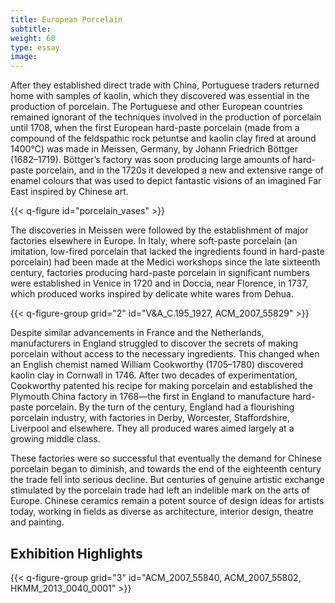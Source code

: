 ```yaml
---
title: European Porcelain
subtitle:
weight: 60
type: essay
image:
---
```


After they established direct trade with China, Portuguese traders returned home with samples of kaolin, which they discovered was essential in the production of porcelain. The Portuguese and other European countries remained ignorant of the techniques involved in the production of porcelain until 1708, when the first European hard-paste porcelain (made from a compound of the feldspathic rock petuntse and kaolin clay fired at around 1400°C) was made in Meissen, Germany, by Johann Friedrich Böttger (1682–1719). Böttger’s factory was soon producing large amounts of hard-paste porcelain, and in the 1720s it developed a new and extensive range of enamel colours that was used to depict fantastic visions of an imagined Far East inspired by Chinese art.

{{< q-figure id="porcelain_vases" >}}

The discoveries in Meissen were followed by the establishment of major factories elsewhere in Europe. In Italy, where soft-paste porcelain (an imitation, low-fired porcelain that lacked the ingredients found in hard-paste porcelain) had been made at the Medici workshops since the late sixteenth century, factories producing hard-paste porcelain in significant numbers were established in Venice in 1720 and in Doccia, near Florence, in 1737, which produced works inspired by delicate white wares from Dehua.

{{< q-figure-group grid="2" id="V&A_C.195_1927, ACM_2007_55829" >}}

Despite similar advancements in France and the Netherlands, manufacturers in England struggled to discover the secrets of making porcelain without access to the necessary ingredients. This changed when an English chemist named William Cookworthy (1705–1780) discovered kaolin clay in Cornwall in 1746. After two decades of experimentation, Cookworthy patented his recipe for making porcelain and established the Plymouth China factory in 1768—the first in England to manufacture hard-paste porcelain. By the turn of the century, England had a flourishing porcelain industry, with factories in Derby, Worcester, Staffordshire, Liverpool and elsewhere. They all produced wares aimed largely at a growing middle class.

These factories were so successful that eventually the demand for Chinese porcelain began to diminish, and towards the end of the eighteenth century the trade fell into serious decline. But centuries of genuine artistic exchange stimulated by the porcelain trade had left an indelible mark on the arts of Europe. Chinese ceramics remain a potent source of design ideas for artists today, working in fields as diverse as architecture, interior design, theatre and painting.

## Exhibition Highlights

{{< q-figure-group grid="3" id="ACM_2007_55840, ACM_2007_55802, HKMM_2013_0040_0001" >}}
